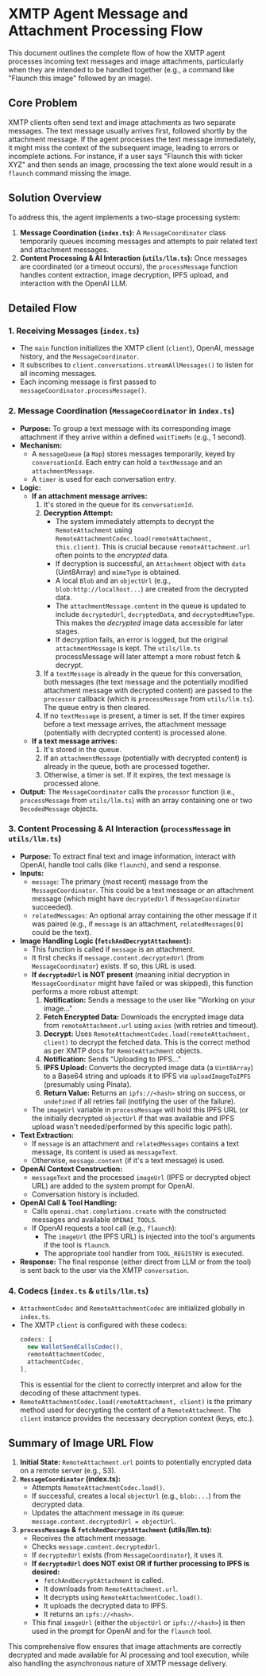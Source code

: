 # XMTP Agent Message and Attachment Processing Flow

This document outlines the complete flow of how the XMTP agent processes incoming text messages and image attachments, particularly when they are intended to be handled together (e.g., a command like "Flaunch this image" followed by an image).

## Core Problem

XMTP clients often send text and image attachments as two separate messages. The text message usually arrives first, followed shortly by the attachment message. If the agent processes the text message immediately, it might miss the context of the subsequent image, leading to errors or incomplete actions. For instance, if a user says "Flaunch this with ticker XYZ" and then sends an image, processing the text alone would result in a `flaunch` command missing the image.

## Solution Overview

To address this, the agent implements a two-stage processing system:

1.  **Message Coordination (`index.ts`):** A `MessageCoordinator` class temporarily queues incoming messages and attempts to pair related text and attachment messages.
2.  **Content Processing & AI Interaction (`utils/llm.ts`):** Once messages are coordinated (or a timeout occurs), the `processMessage` function handles content extraction, image decryption, IPFS upload, and interaction with the OpenAI LLM.

## Detailed Flow

### 1. Receiving Messages (`index.ts`)

- The `main` function initializes the XMTP client (`client`), OpenAI, message history, and the `MessageCoordinator`.
- It subscribes to `client.conversations.streamAllMessages()` to listen for all incoming messages.
- Each incoming message is first passed to `messageCoordinator.processMessage()`.

### 2. Message Coordination (`MessageCoordinator` in `index.ts`)

- **Purpose:** To group a text message with its corresponding image attachment if they arrive within a defined `waitTimeMs` (e.g., 1 second).
- **Mechanism:**
  - A `messageQueue` (a `Map`) stores messages temporarily, keyed by `conversationId`. Each entry can hold a `textMessage` and an `attachmentMessage`.
  - A `timer` is used for each conversation entry.
- **Logic:**
  - **If an attachment message arrives:**
    1.  It's stored in the queue for its `conversationId`.
    2.  **Decryption Attempt:**
        - The system immediately attempts to decrypt the `RemoteAttachment` using `RemoteAttachmentCodec.load(remoteAttachment, this.client)`. This is crucial because `remoteAttachment.url` often points to the _encrypted_ data.
        - If decryption is successful, an `Attachment` object with `data` (Uint8Array) and `mimeType` is obtained.
        - A local `Blob` and an `objectUrl` (e.g., `blob:http://localhost...`) are created from the decrypted data.
        - The `attachmentMessage.content` in the queue is updated to include `decryptedUrl`, `decryptedData`, and `decryptedMimeType`. This makes the _decrypted_ image data accessible for later stages.
        - If decryption fails, an error is logged, but the original `attachmentMessage` is kept. The `utils/llm.ts` processMessage will later attempt a more robust fetch & decrypt.
    3.  If a `textMessage` is already in the queue for this conversation, both messages (the text message and the potentially modified attachment message with decrypted content) are passed to the `processor` callback (which is `processMessage` from `utils/llm.ts`). The queue entry is then cleared.
    4.  If no `textMessage` is present, a timer is set. If the timer expires before a text message arrives, the attachment message (potentially with decrypted content) is processed alone.
  - **If a text message arrives:**
    1.  It's stored in the queue.
    2.  If an `attachmentMessage` (potentially with decrypted content) is already in the queue, both are processed together.
    3.  Otherwise, a timer is set. If it expires, the text message is processed alone.
- **Output:** The `MessageCoordinator` calls the `processor` function (i.e., `processMessage` from `utils/llm.ts`) with an array containing one or two `DecodedMessage` objects.

### 3. Content Processing & AI Interaction (`processMessage` in `utils/llm.ts`)

- **Purpose:** To extract final text and image information, interact with OpenAI, handle tool calls (like `flaunch`), and send a response.
- **Inputs:**
  - `message`: The primary (most recent) message from the `MessageCoordinator`. This could be a text message or an attachment message (which might have `decryptedUrl` if `MessageCoordinator` succeeded).
  - `relatedMessages`: An optional array containing the other message if it was paired (e.g., if `message` is an attachment, `relatedMessages[0]` could be the text).
- **Image Handling Logic (`fetchAndDecryptAttachment`):**
  - This function is called if `message` is an attachment.
  - It first checks if `message.content.decryptedUrl` (from `MessageCoordinator`) exists. If so, this URL is used.
  - **If `decryptedUrl` is NOT present** (meaning initial decryption in `MessageCoordinator` might have failed or was skipped), this function performs a more robust attempt:
    1.  **Notification:** Sends a message to the user like "Working on your image..."
    2.  **Fetch Encrypted Data:** Downloads the encrypted image data from `remoteAttachment.url` using `axios` (with retries and timeout).
    3.  **Decrypt:** Uses `RemoteAttachmentCodec.load(remoteAttachment, client)` to decrypt the fetched data. This is the correct method as per XMTP docs for `RemoteAttachment` objects.
    4.  **Notification:** Sends "Uploading to IPFS..."
    5.  **IPFS Upload:** Converts the decrypted image data (a `Uint8Array`) to a Base64 string and uploads it to IPFS via `uploadImageToIPFS` (presumably using Pinata).
    6.  **Return Value:** Returns an `ipfs://<hash>` string on success, or `undefined` if all retries fail (notifying the user of the failure).
  - The `imageUrl` variable in `processMessage` will hold this IPFS URL (or the initially decrypted `objectUrl` if that was available and IPFS upload wasn't needed/performed by this specific logic path).
- **Text Extraction:**
  - If `message` is an attachment and `relatedMessages` contains a text message, its content is used as `messageText`.
  - Otherwise, `message.content` (if it's a text message) is used.
- **OpenAI Context Construction:**
  - `messageText` and the processed `imageUrl` (IPFS or decrypted object URL) are added to the system prompt for OpenAI.
  - Conversation history is included.
- **OpenAI Call & Tool Handling:**
  - Calls `openai.chat.completions.create` with the constructed messages and available `OPENAI_TOOLS`.
  - If OpenAI requests a tool call (e.g., `flaunch`):
    - The `imageUrl` (the IPFS URL) is injected into the tool's arguments if the tool is `flaunch`.
    - The appropriate tool handler from `TOOL_REGISTRY` is executed.
- **Response:** The final response (either direct from LLM or from the tool) is sent back to the user via the XMTP `conversation`.

### 4. Codecs (`index.ts` & `utils/llm.ts`)

- `AttachmentCodec` and `RemoteAttachmentCodec` are initialized globally in `index.ts`.
- The XMTP `client` is configured with these codecs:
  ```typescript
  codecs: [
    new WalletSendCallsCodec(),
    remoteAttachmentCodec,
    attachmentCodec,
  ],
  ```
  This is essential for the client to correctly interpret and allow for the decoding of these attachment types.
- `RemoteAttachmentCodec.load(remoteAttachment, client)` is the primary method used for decrypting the content of a `RemoteAttachment`. The `client` instance provides the necessary decryption context (keys, etc.).

## Summary of Image URL Flow

1.  **Initial State:** `RemoteAttachment.url` points to potentially encrypted data on a remote server (e.g., S3).
2.  **`MessageCoordinator` (index.ts):**
    - Attempts `RemoteAttachmentCodec.load()`.
    - If successful, creates a local `objectUrl` (e.g., `blob:...`) from the decrypted data.
    - Updates the attachment message in its queue: `message.content.decryptedUrl = objectUrl`.
3.  **`processMessage` & `fetchAndDecryptAttachment` (utils/llm.ts):**
    - Receives the attachment message.
    - Checks `message.content.decryptedUrl`.
    - If `decryptedUrl` exists (from `MessageCoordinator`), it uses it.
    - **If `decryptedUrl` does NOT exist OR if further processing to IPFS is desired:**
      - `fetchAndDecryptAttachment` is called.
      - It downloads from `RemoteAttachment.url`.
      - It decrypts using `RemoteAttachmentCodec.load()`.
      - It uploads the decrypted data to IPFS.
      - It returns an `ipfs://<hash>`.
    - This final `imageUrl` (either the `objectUrl` or `ipfs://<hash>`) is then used in the prompt for OpenAI and for the `flaunch` tool.

This comprehensive flow ensures that image attachments are correctly decrypted and made available for AI processing and tool execution, while also handling the asynchronous nature of XMTP message delivery.
